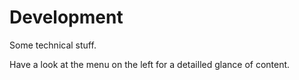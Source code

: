 # Development

Some technical stuff.

Have a look at the menu on the left for a detailled glance of content.
